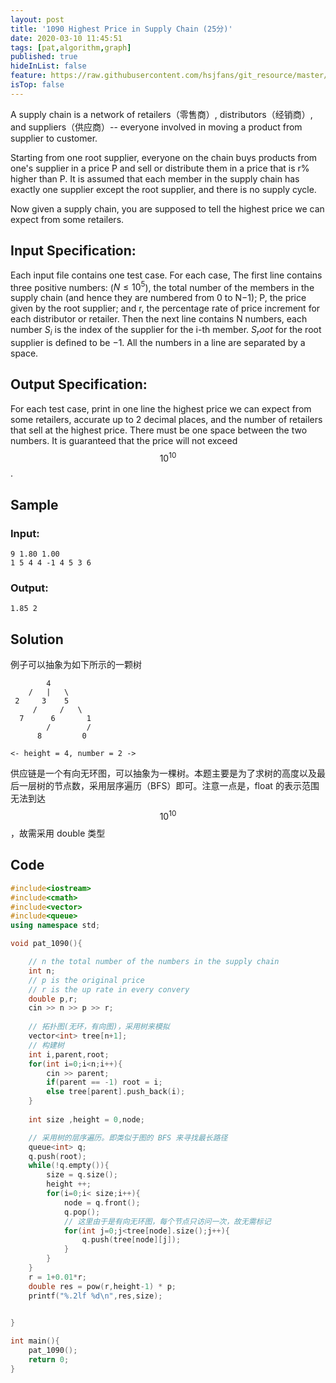 ```yaml
---
layout: post
title: '1090 Highest Price in Supply Chain (25分)'
date: 2020-03-10 11:45:51
tags: [pat,algorithm,graph]
published: true
hideInList: false
feature: https://raw.githubusercontent.com/hsjfans/git_resource/master/img/20200311014013.png
isTop: false
---
```


A supply chain is a network of retailers（零售商）, distributors（经销商）, and suppliers（供应商）-- everyone involved in moving a product from supplier to customer.

Starting from one root supplier, everyone on the chain buys products from one's supplier in a price P and sell or distribute them in a price that is r% higher than P. It is assumed that each member in the supply chain has exactly one supplier except the root supplier, and there is no supply cycle.

Now given a supply chain, you are supposed to tell the highest price we can expect from some retailers.

## Input Specification:
Each input file contains one test case. For each case, The first line contains three positive numbers: ($N ≤ 10^5$), the total number of the members in the supply chain (and hence they are numbered from 0 to N−1); P, the price given by the root supplier; and r, the percentage rate of price increment for each distributor or retailer. Then the next line contains N numbers, each number $S_i$ is the index of the supplier for the i-th member. $S_root$ for the root supplier is defined to be −1. All the numbers in a line are separated by a space.

## Output Specification:
For each test case, print in one line the highest price we can expect from some retailers, accurate up to 2 decimal places, and the number of retailers that sell at the highest price. There must be one space between the two numbers. It is guaranteed that the price will not exceed $$10^10$$.

## Sample
### Input:
```
9 1.80 1.00
1 5 4 4 -1 4 5 3 6
```

### Output:
```
1.85 2
```
## Solution
例子可以抽象为如下所示的一颗树

```
        4
    /   |   \
 2     3    5
     /     /   \
  7      6       1
        /        /
      8         0 

<- height = 4, number = 2 ->
```

供应链是一个有向无环图，可以抽象为一棵树。本题主要是为了求树的高度以及最后一层树的节点数，采用层序遍历（BFS）即可。注意一点是，float 的表示范围无法到达 $$10^10$$，故需采用 double 类型

## Code

```c++
#include<iostream>
#include<cmath>
#include<vector>
#include<queue>
using namespace std;

void pat_1090(){

    // n the total number of the numbers in the supply chain
    int n;
    // p is the original price 
    // r is the up rate in every convery
    double p,r;
    cin >> n >> p >> r;
    
    // 拓扑图(无环，有向图)，采用树来模拟
    vector<int> tree[n+1];
    // 构建树
    int i,parent,root;
    for(int i=0;i<n;i++){
        cin >> parent;
        if(parent == -1) root = i;
        else tree[parent].push_back(i);
    } 
    
    int size ,height = 0,node;

    // 采用树的层序遍历。即类似于图的 BFS 来寻找最长路径
    queue<int> q;
    q.push(root);
    while(!q.empty()){
        size = q.size();
        height ++;
        for(i=0;i< size;i++){
            node = q.front();
            q.pop();
            // 这里由于是有向无环图，每个节点只访问一次，故无需标记
            for(int j=0;j<tree[node].size();j++){
                q.push(tree[node][j]);
            }
        }
    }
    r = 1+0.01*r;
    double res = pow(r,height-1) * p;
    printf("%.2lf %d\n",res,size);
    

}

int main(){
    pat_1090();
    return 0;
}
```
